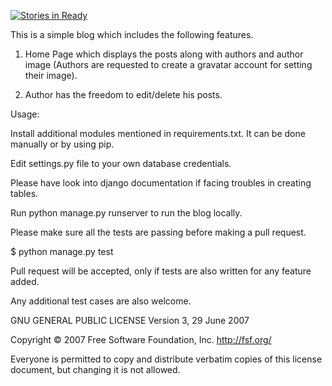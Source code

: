 [![Stories in Ready](https://badge.waffle.io/dineshs91/test_blog.png?label=ready&title=Ready)](https://waffle.io/dineshs91/test_blog)

This is a simple blog which includes the following features. 

1) Home Page which displays the posts along with authors and author image (Authors are requested to create a gravatar account for setting their image).

2) Author has the freedom to edit/delete his posts. 

Usage: 

Install additional modules mentioned in requirements.txt. It can be done manually or by using pip.

Edit settings.py file to your own database credentials.

Please have look into django documentation if facing troubles in creating tables. 

Run python manage.py runserver to run the blog locally. 


Please make sure all the tests are passing before making a pull request.

$ python manage.py test

Pull request will be accepted, only if tests are also written for any feature added.

Any additional test cases are also welcome.


GNU GENERAL PUBLIC LICENSE
Version 3, 29 June 2007

Copyright © 2007 Free Software Foundation, Inc. <http://fsf.org/>

Everyone is permitted to copy and distribute verbatim copies of this license document, but changing it is not allowed.
